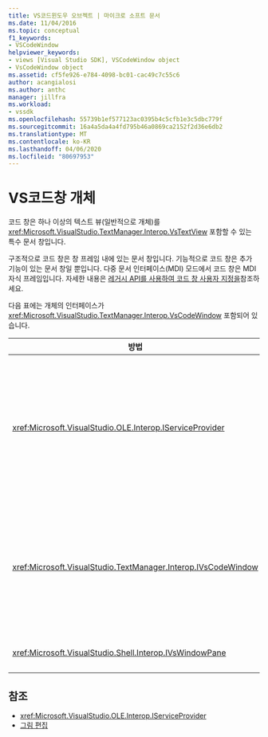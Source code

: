 ```yaml
---
title: VS코드윈도우 오브젝트 | 마이크로 소프트 문서
ms.date: 11/04/2016
ms.topic: conceptual
f1_keywords:
- VSCodeWindow
helpviewer_keywords:
- views [Visual Studio SDK], VSCodeWindow object
- VsCodeWindow object
ms.assetid: cf5fe926-e784-4098-bc01-cac49c7c55c6
author: acangialosi
ms.author: anthc
manager: jillfra
ms.workload:
- vssdk
ms.openlocfilehash: 55739b1ef577123ac0395b4c5cfb1e3c5dbc779f
ms.sourcegitcommit: 16a4a5da4a4fd795b46a0869ca2152f2d36e6db2
ms.translationtype: MT
ms.contentlocale: ko-KR
ms.lasthandoff: 04/06/2020
ms.locfileid: "80697953"
---
```

# <a name="vscodewindow-object"></a>VS코드창 개체
코드 창은 하나 이상의 텍스트 뷰(일반적으로 개체)를 <xref:Microsoft.VisualStudio.TextManager.Interop.VsTextView> 포함할 수 있는 특수 문서 창입니다.

 구조적으로 코드 창은 창 프레임 내에 있는 문서 창입니다. 기능적으로 코드 창은 추가 기능이 있는 문서 창일 뿐입니다. 다중 문서 인터페이스(MDI) 모드에서 코드 창은 MDI 자식 프레임입니다. 자세한 내용은 [레거시 API를 사용하여 코드 창 사용자 지정을](/visualstudio/extensibility/customizing-code-windows-by-using-the-legacy-api?view=vs-2015)참조하세요.

 다음 표에는 개체의 인터페이스가 <xref:Microsoft.VisualStudio.TextManager.Interop.VsCodeWindow> 포함되어 있습니다.

|방법|설명|
|------------|-----------------|
|<xref:Microsoft.VisualStudio.OLE.Interop.IServiceProvider>|GUID(전역 고유 식별자)가 식별하는 서비스를 찾는 일반 액세스 메커니즘을 제공합니다.|
|<xref:Microsoft.VisualStudio.TextManager.Interop.IVsCodeWindow>|하나 이상의 코드 뷰를 포함하는 여러 문서 인터페이스(MDI) 자식을 나타냅니다.|
|<xref:Microsoft.VisualStudio.Shell.Interop.IVsWindowPane>|창 프레임을 채웁니다.|

## <a name="see-also"></a>참조
- <xref:Microsoft.VisualStudio.OLE.Interop.IServiceProvider>
- [그림 편집](https://www.microsoft.com/download/details.aspx?id=55984)
